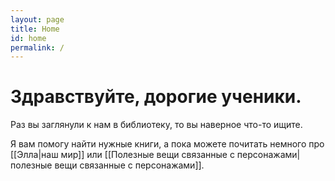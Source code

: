 ```yaml
---
layout: page
title: Home
id: home
permalink: /
---
```


# Здравствуйте, дорогие ученики.

Раз вы заглянули к нам в библиотеку, то вы наверное что-то ищите.

Я вам помогу найти нужные книги, а пока можете почитать немного про [[Элла|наш мир]] или [[Полезные вещи связанные с персонажами|полезные вещи связанные с персонажами]].

